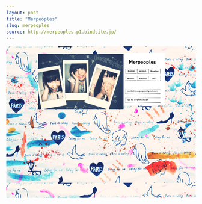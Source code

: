 ```yaml
---
layout: post
title: "Merpeoples"
slug: merpeoples
source: http://merpeoples.p1.bindsite.jp/
---
```


<img src="/screenshots/merpeoples.png">
